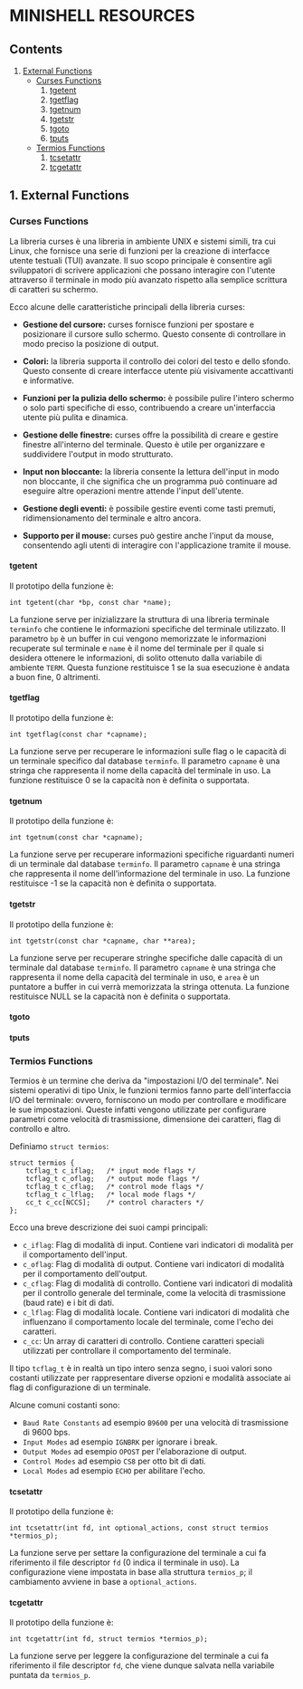 # MINISHELL RESOURCES

## Contents

1. [External Functions](#external-functions)
    - [Curses Functions](#curses-functions)
        1. [tgetent](#tgetent)
        2. [tgetflag](#tgetflag)
        3. [tgetnum](#tgetnum)
        4. [tgetstr](#tgetstr)
        5. [tgoto](#tgoto)
        6. [tputs](#tputs)
    - [Termios Functions](#termios-functions)
        1. [tcsetattr](#tcsetattr)
        2. [tcgetattr](#tcgetattr)

## 1. External Functions

### Curses Functions

La libreria curses è una libreria in ambiente UNIX e sistemi simili, tra cui Linux, che fornisce una serie di funzioni per la creazione di interfacce utente testuali (TUI) avanzate. Il suo scopo principale è consentire agli sviluppatori di scrivere applicazioni che possano interagire con l'utente attraverso il terminale in modo più avanzato rispetto alla semplice scrittura di caratteri su schermo.

Ecco alcune delle caratteristiche principali della libreria curses:  
- **Gestione del cursore:** curses fornisce funzioni per spostare e posizionare il cursore sullo schermo. Questo consente di controllare in modo preciso la posizione di output.
- **Colori:** la libreria supporta il controllo dei colori del testo e dello sfondo. Questo consente di creare interfacce utente più visivamente accattivanti e informative.
- **Funzioni per la pulizia dello schermo:** è possibile pulire l'intero schermo o solo parti specifiche di esso, contribuendo a creare un'interfaccia utente più pulita e dinamica.
- **Gestione delle finestre:** curses offre la possibilità di creare e gestire finestre all'interno del terminale. Questo è utile per organizzare e suddividere l'output in modo strutturato.

- **Input non bloccante:** la libreria consente la lettura dell'input in modo non bloccante, il che significa che un programma può continuare ad eseguire altre operazioni mentre attende l'input dell'utente.

- **Gestione degli eventi:** è possibile gestire eventi come tasti premuti, ridimensionamento del terminale e altro ancora.

- **Supporto per il mouse:** curses può gestire anche l'input da mouse, consentendo agli utenti di interagire con l'applicazione tramite il mouse.

#### tgetent

Il prototipo della funzione è:

`int tgetent(char *bp, const char *name);`

La funzione serve per inizializzare la struttura di una libreria terminale `terminfo` che contiene le informazioni specifiche del terminale utilizzato. Il parametro `bp` è un buffer in cui vengono memorizzate le informazioni recuperate sul terminale e `name` è il nome del terminale per il quale si desidera ottenere le informazioni, di solito ottenuto dalla variabile di ambiente `TERM`. Questa funzione restituisce 1 se la sua esecuzione è andata a buon fine, 0 altrimenti.

#### tgetflag

Il prototipo della funzione è:

`int tgetflag(const char *capname);`

La funzione serve per recuperare le informazioni sulle flag o le capacità di un terminale specifico dal database `terminfo`. Il parametro `capname` è una stringa che rappresenta il nome della capacità del terminale in uso. La funzione restituisce 0 se la capacità non è definita o supportata.

#### tgetnum

Il prototipo della funzione è:

`int tgetnum(const char *capname);`

La funzione serve per recuperare informazioni specifiche riguardanti numeri di un terminale dal database `terminfo`. Il parametro `capname` è una stringa che rappresenta il nome dell'informazione del terminale in uso. La funzione restituisce -1 se la capacità non è definita o supportata.

#### tgetstr

Il prototipo della funzione è:

`int tgetstr(const char *capname, char **area);`

La funzione serve per recuperare stringhe specifiche dalle capacità di un terminale dal database `terminfo`. Il parametro `capname` è una stringa che rappresenta il nome della capacità del terminale in uso, e `area` è un puntatore a buffer in cui verrà memorizzata la stringa ottenuta. La funzione restituisce NULL se la capacità non è definita o supportata.

#### tgoto

#### tputs

### Termios Functions

Termios è un termine che deriva da "impostazioni I/O del terminale". Nei sistemi operativi di tipo Unix, le funzioni termios fanno parte dell'interfaccia I/O del terminale: ovvero, forniscono un modo per controllare e modificare le sue impostazioni. Queste infatti vengono utilizzate per configurare parametri come velocità di trasmissione, dimensione dei caratteri, flag di controllo e altro.

Definiamo `struct termios`:
```
struct termios {
	tcflag_t c_iflag;	/* input mode flags */
	tcflag_t c_oflag;	/* output mode flags */
	tcflag_t c_cflag;	/* control mode flags */
	tcflag_t c_lflag;	/* local mode flags */
	cc_t c_cc[NCCS];	/* control characters */
};
```

Ecco una breve descrizione dei suoi campi principali:
- `c_iflag`: Flag di modalità di input. Contiene vari indicatori di modalità per il comportamento dell'input.
- `c_oflag`: Flag di modalità di output. Contiene vari indicatori di modalità per il comportamento dell'output.
- `c_cflag`: Flag di modalità di controllo. Contiene vari indicatori di modalità per il controllo generale del terminale, come la velocità di trasmissione (baud rate) e i bit di dati.
- `c_lflag`: Flag di modalità locale. Contiene vari indicatori di modalità che influenzano il comportamento locale del terminale, come l'echo dei caratteri.
- `c_cc`: Un array di caratteri di controllo. Contiene caratteri speciali utilizzati per controllare il comportamento del terminale.

Il tipo `tcflag_t` è in realtà un tipo intero senza segno, i suoi valori sono costanti utilizzate per rappresentare diverse opzioni e modalità associate ai flag di configurazione di un terminale.

Alcune comuni costanti sono:
- `Baud Rate Constants` ad esempio `B9600` per una velocità di trasmissione di 9600 bps.
- `Input Modes` ad esempio `IGNBRK` per ignorare i break.
- `Output Modes` ad esempio `OPOST` per l'elaborazione di output.
- `Control Modes` ad esempio `CS8` per otto bit di dati.
- `Local Modes` ad esempio `ECHO` per abilitare l'echo.

#### tcsetattr

Il prototipo della funzione è:

`int tcsetattr(int fd, int optional_actions, const struct termios *termios_p);`

La funzione serve per settare la configurazione del terminale a cui fa riferimento il file descriptor `fd` (0 indica il terminale in uso). La configurazione viene impostata in base alla struttura `termios_p`; il cambiamento avviene in base a `optional_actions`.

#### tcgetattr

Il prototipo della funzione è:

`int tcgetattr(int fd, struct termios *termios_p);`

La funzione serve per leggere la configurazione del terminale a cui fa riferimento il file descriptor `fd`, che viene dunque salvata nella variabile puntata da `termios_p`.

